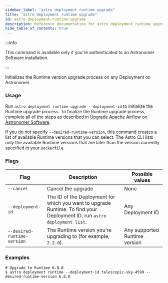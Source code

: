 ```yaml
---
sidebar_label: "astro deployment runtime upgrade"
title: "astro deployment runtime upgrade"
id: astro-deployment-runtime-upgrade
description: Reference documentation for astro deployment runtime upgrade.
hide_table_of_contents: true
---
```


:::info 

This command is available only if you're authenticated to an Astronomer Software installation. 

:::

Initializes the Runtime version upgrade process on any Deployment on Astronomer.

### Usage

Run `astro deployment runtime upgrade --deployment-id` to initialize the Runtime upgrade process. To finalize the Runtime upgrade process, complete all of the steps as described in [Upgrade Apache Airflow on Astronomer Software](https://docs.astronomer.io/software/manage-airflow-versions).

If you do not specify `--desired-runtime-version`, this command creates a list of available Runtime versions that you can select. The Astro CLI lists only the available Runtime versions that are later than the version currently specified in your `Dockerfile`.


### Flags

| Flag                        | Description                                                                                                                    | Possible values
| --------------------------- | ---------- | ------------------------------------------------------------------------------------------------------------------------ |
| `--cancel` | Cancel the upgrade                                                                | None | 
| `--deployment-id`           | The ID of the Deployment for which you want to upgrade Runtime. To find your Deployment ID, run `astro deployment list`.     | Any Deployment ID |
| `--desired-runtime-version` | The Runtime version you're upgrading to (for example, `2.2.0`).                                                                | Any supported Runtime version | 



### Examples 

```
# Upgrade to Runtime 6.0.0
$ astro deployment runtime --deployment-id telescopic-sky-4599 --desired-runtime-version 6.0.0
```